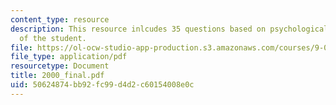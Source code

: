 ```yaml
---
content_type: resource
description: This resource inlcudes 35 questions based on psychological understanding
  of the student.
file: https://ol-ocw-studio-app-production.s3.amazonaws.com/courses/9-00-introduction-to-psychology-fall-2004/50624874bb92fc99d4d2c60154008e0c_2000_final.pdf
file_type: application/pdf
resourcetype: Document
title: 2000_final.pdf
uid: 50624874-bb92-fc99-d4d2-c60154008e0c
---
```

